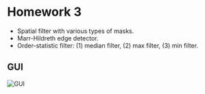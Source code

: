 # Homework 3
 - Spatial filter with various types of masks.
 - Marr-Hildreth edge detector.
 - Order-statistic filter: (1) median filter, (2) max filter, (3) min filter.
## GUI
![GUI](https://github.com/ChengZheWu/Principles-and-Applications-of-Digital-Image-Processing/blob/main/hw3/GUI.png)

